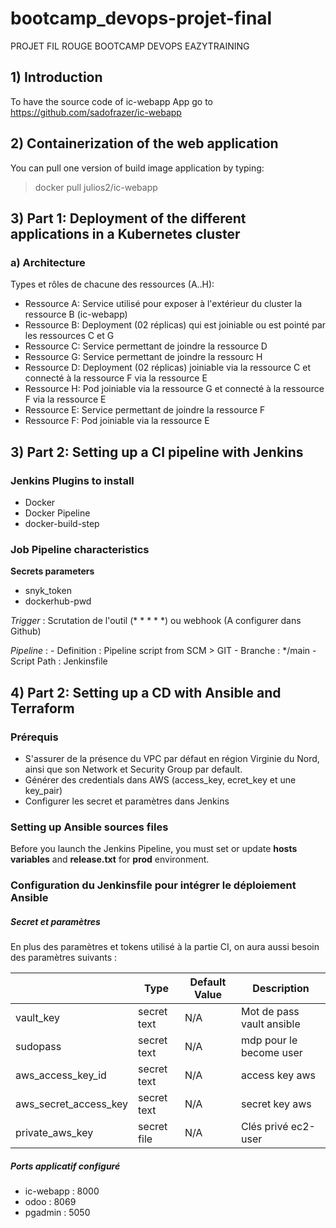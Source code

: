# bootcamp_devops-projet-final
PROJET FIL ROUGE BOOTCAMP DEVOPS EAZYTRAINING

## 1) Introduction
To have the source code of ic-webapp App go to https://github.com/sadofrazer/ic-webapp

## 2) Containerization of the web application
You can pull one version of build image application by typing:
> docker pull julios2/ic-webapp

## 3) Part 1: Deployment of the different applications in a Kubernetes cluster
### a) Architecture
Types et rôles de chacune des ressources (A..H):
- Ressource A: Service utilisé pour exposer à l'extérieur du cluster la ressource B (ic-webapp)
- Ressource B: Deployment (02 réplicas) qui est joiniable ou est pointé par les ressources C et G
- Ressource C: Service permettant de joindre la ressource D
- Ressource G: Service permettant de joindre la ressourc H
- Ressource D: Deployment (02 réplicas) joiniable via la ressource C et connecté à la ressource F via la ressource E
- Ressource H: Pod joiniable via la ressource G et connecté à la ressource F via la ressource E
- Ressource E: Service permettant de joindre la ressource F
- Ressource F: Pod joiniable via la ressource E


## 3) Part 2: Setting up a CI pipeline with Jenkins

### Jenkins Plugins to install 
- Docker
- Docker Pipeline
- docker-build-step

### Job Pipeline characteristics

**Secrets parameters**
- snyk_token
- dockerhub-pwd

*Trigger* : Scrutation de l'outil (* * * * *) ou webhook (A configurer dans Github)

*Pipeline* : - Definition : Pipeline script from SCM > GIT - Branche : */main - Script Path : Jenkinsfile

## 4) Part 2: Setting up a CD with Ansible and Terraform

### Prérequis
- S'assurer de la présence du VPC par défaut en région Virginie du Nord, ainsi que son Network et Security Group par default.
- Générer des credentials dans AWS (access_key, ecret_key et une key_pair)
- Configurer les secret et paramètres dans Jenkins

### Setting up Ansible sources files
Before you launch the Jenkins Pipeline, you must set or update **hosts variables** and **release.txt** for **prod** environment.

### Configuration du Jenkinsfile pour intégrer le déploiement Ansible

##### Secret et paramètres
En plus des paramètres et tokens utilisé à la partie CI, on aura aussi besoin des paramètres suivants : 


|                      | Type        |Default Value   | Description               |
|----------------------|-------------|----------------|---------------------------|
| vault_key            | secret text |      N/A       | Mot de pass vault ansible |
| sudopass             | secret text |      N/A       | mdp pour le become user   |
| aws_access_key_id    | secret text |      N/A       | access key aws            |
| aws_secret_access_key | secret text |      N/A       | secret key aws            |
| private_aws_key      | secret file |      N/A       | Clés privé  ec2-user      |

##### Ports applicatif configuré
- ic-webapp : 8000
- odoo : 8069
- pgadmin : 5050